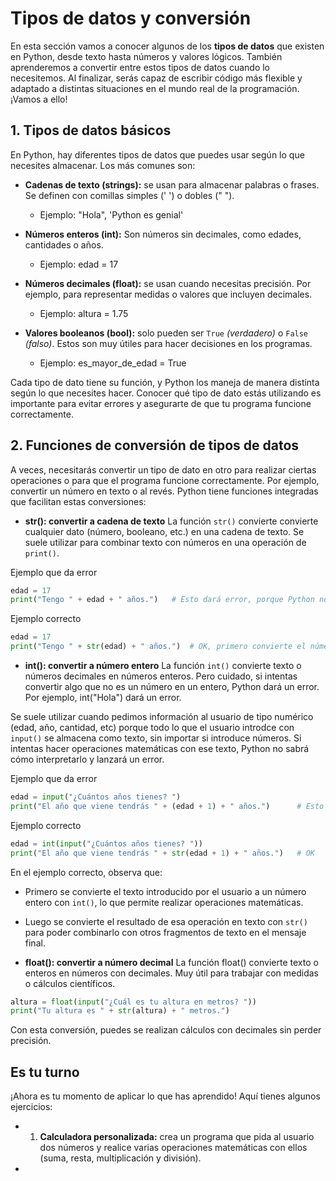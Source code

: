 # Tipos de datos y conversión

En esta sección vamos a conocer algunos de los **tipos de datos** que existen en Python, desde texto hasta números y valores lógicos. También aprenderemos a convertir entre estos tipos de datos cuando lo necesitemos. Al finalizar, serás capaz de escribir código más flexible y adaptado a distintas situaciones en el mundo real de la programación. ¡Vamos a ello!

## 1. Tipos de datos básicos

En Python, hay diferentes tipos de datos que puedes usar según lo que necesites almacenar. Los más comunes son:

* **Cadenas de texto (strings):** se usan para almacenar palabras o frases. Se definen con comillas simples (' ') o dobles (" ").
    * Ejemplo: "Hola", 'Python es genial'

* **Números enteros (int):** Son números sin decimales, como edades, cantidades o años.
    * Ejemplo: edad = 17

* **Números decimales (float):** se usan cuando necesitas precisión. Por ejemplo,  para representar medidas o valores que incluyen decimales.
    * Ejemplo: altura = 1.75

* **Valores booleanos (bool):** solo pueden ser `True` *(verdadero)* o `False` *(falso)*. Estos son muy útiles para hacer decisiones en los programas.
    * Ejemplo: es_mayor_de_edad = True

Cada tipo de dato tiene su función, y Python los maneja de manera distinta según lo que necesites hacer. Conocer qué tipo de dato estás utilizando es importante para evitar errores y asegurarte de que tu programa funcione correctamente. 

## 2. Funciones de conversión de tipos de datos

A veces, necesitarás convertir un tipo de dato en otro para realizar ciertas operaciones o para que el programa funcione correctamente. Por ejemplo, convertir un número en texto o al revés. Python tiene funciones integradas que facilitan estas conversiones: 

* **str(): convertir a cadena de texto**
La función `str()` convierte convierte cualquier dato (número, booleano, etc.) en una cadena de texto. Se suele utilizar para combinar texto con números en una operación de `print()`.

Ejemplo que da error
```py
edad = 17
print("Tengo " + edad + " años.")   # Esto dará error, porque Python no sabe cómo unir un texto con un entero
```
Ejemplo correcto
```py
edad = 17
print("Tengo " + str(edad) + " años.")  # OK, primero convierte el número en texto para imprimirlo
```

* **int(): convertir a número entero** 
La función `int()` convierte texto o números decimales en números enteros. Pero cuidado, si intentas convertir algo que no es un número en un entero, Python dará un error. Por ejemplo, int("Hola") dará un error.

Se suele utilizar cuando pedimos información al usuario de tipo numérico (edad, año, cantidad, etc) porque todo lo que el usuario introdce con `input()` se almacena como texto, sin importar si introduce números. Si intentas hacer operaciones matemáticas con ese texto, Python no sabrá cómo interpretarlo y lanzará un error.

Ejemplo que da error
```py
edad = input("¿Cuántos años tienes? ")
print("El año que viene tendrás " + (edad + 1) + " años.")      # Esto dará error, porque `edad` es texto.
```
Ejemplo correcto
```py
edad = int(input("¿Cuántos años tienes? "))
print("El año que viene tendrás " + str(edad + 1) + " años.")   # OK
```
En el ejemplo correcto, observa que: 
* Primero se convierte el texto introducido por el usuario a un número entero con `int()`, lo que permite realizar operaciones matemáticas.
* Luego se convierte el resultado de esa operación en texto con `str()` para poder combinarlo con otros fragmentos de texto en el mensaje final.

* **float(): convertir a número decimal** 
La función float() convierte texto o enteros en números con decimales. Muy útil para trabajar con medidas o cálculos científicos.

```py
altura = float(input("¿Cuál es tu altura en metros? "))
print("Tu altura es " + str(altura) + " metros.")
``` 

Con esta conversión, puedes se realizan cálculos con decimales sin perder precisión.

## Es tu turno

¡Ahora es tu momento de aplicar lo que has aprendido! Aquí tienes algunos ejercicios:

* 1. **Calculadora personalizada:** crea un programa que pida al usuario dos números y realice varias operaciones matemáticas con ellos (suma, resta, multiplicación y división).
* 
  


